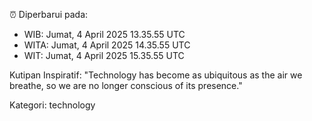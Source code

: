 ⏰ Diperbarui pada:
- WIB: Jumat, 4 April 2025 13.35.55 UTC
- WITA: Jumat, 4 April 2025 14.35.55 UTC
- WIT: Jumat, 4 April 2025 15.35.55 UTC

Kutipan Inspiratif:
"Technology has become as ubiquitous as the air we breathe, so we are no longer conscious of its presence."


Kategori: technology

